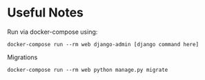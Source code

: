 # Useful Notes

Run via docker-compose using:
```
docker-compose run --rm web django-admin [django command here]
```

Migrations
```
docker-compose run --rm web python manage.py migrate
```
